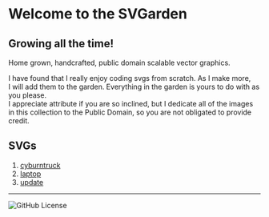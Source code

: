 # Welcome to the SVGarden

## Growing all the time!

Home grown, handcrafted, public domain scalable vector graphics.

I have found that I really enjoy coding svgs from scratch. As I make more,<br />
I will add them to the garden. Everything in the garden is yours to do with as you please.<br />
I appreciate attribute if you are so inclined, but I dedicate all of the images<br />
in this collection to the Public Domain, so you are not obligated to provide credit.

## SVGs

1. [cyburntruck](cyburntruck.svg)
2. [laptop](laptop.svg)
3. [update](update.svg)

---

![GitHub License](https://img.shields.io/github/license/TRezendes/SVGarden?style=flat&color=27FB6B)
